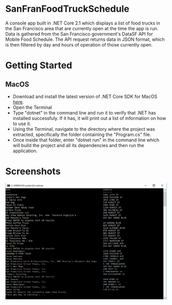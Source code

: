 # SanFranFoodTruckSchedule
A console app built in .NET Core 2.1 which displays a list of food trucks in the San Francisco area that are currently open at the time the app is run. Data is gathered from the San Francisco government's DataSF API for Mobile Food Schedule. The API request returns data in JSON format, which is then filtered by day and hours of operation of those currently open.

# Getting Started
## MacOS
* Download and install the latest version of .NET Core SDK for MacOS [here](https://dotnet.microsoft.com/download?initial-os=macos).
* Open the Terminal
* Type "dotnet" in the command line and run it to verify that .NET has installed successfuly. If it has, it will print out a list of information on how to use it.
* Using the Terminal, navigate to the directory where the project was extracted, specifically the folder containing the "Program.cs" file.
* Once inside that folder, enter "dotnet run" in the command line which will build the project and all its dependencies and then run the application.

# Screenshots
![Screenshot](https://github.com/mbgoseco/SanFranFoodTruckSchedule/blob/master/Assets/Screenshot.PNG)
